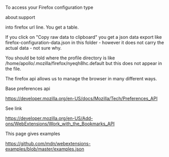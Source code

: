 

To access your Firefox configuration type

about:support

into firefox url line. You get a table.

If you click on "Copy raw data to clipboard" you get a json data export like firefox-configuration-data.json in this folder - however it does not carry the actual data - not sure why.

You should be told where the profile directory is like /home/apollo/.mozilla/firefox/nyeqh8hc.default but this does not appear in  the file.


The firefox api allows us to manage the browser in many different ways.


Base preferences api

https://developer.mozilla.org/en-US/docs/Mozilla/Tech/Preferences_API


See link

https://developer.mozilla.org/en-US/Add-ons/WebExtensions/Work_with_the_Bookmarks_API


This page gives examples

https://github.com/mdn/webextensions-examples/blob/master/examples.json

